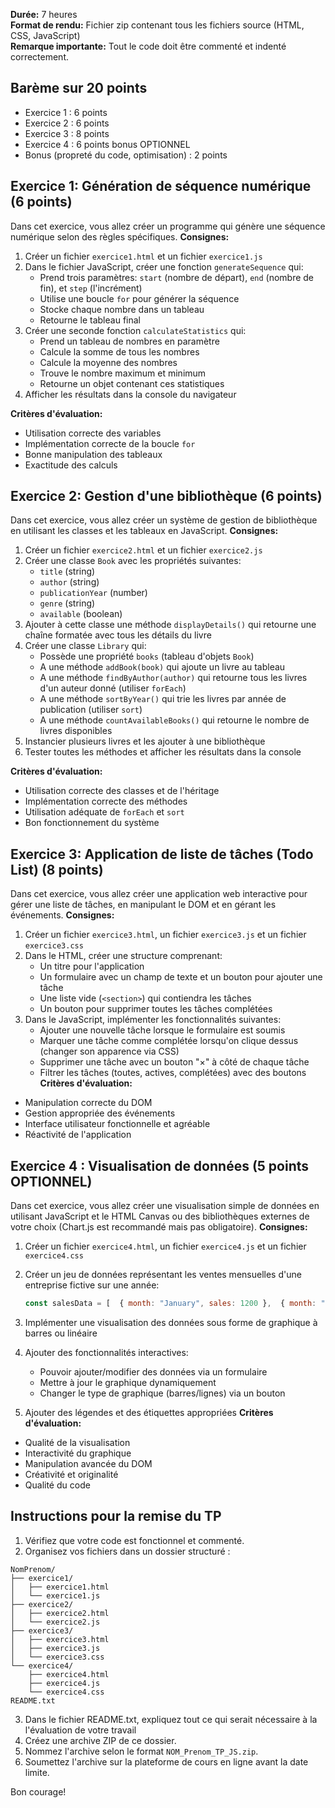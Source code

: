 **Durée:** 7 heures  
**Format de rendu:** Fichier zip contenant tous les fichiers source (HTML, CSS, JavaScript)  
**Remarque importante:** Tout le code doit être commenté et indenté correctement.
## Barème sur 20 points
- Exercice 1 : 6 points
- Exercice 2 : 6 points
- Exercice 3 : 8 points
- Exercice 4 : 6 points bonus OPTIONNEL
- Bonus (propreté du code, optimisation) : 2 points

## Exercice 1: Génération de séquence numérique (6 points)
Dans cet exercice, vous allez créer un programme qui génère une séquence numérique selon des règles spécifiques.
**Consignes:**
1. Créer un fichier `exercice1.html` et un fichier `exercice1.js`
2. Dans le fichier JavaScript, créer une fonction `generateSequence` qui:
    - Prend trois paramètres: `start` (nombre de départ), `end` (nombre de fin), et `step` (l'incrément)
    - Utilise une boucle `for` pour générer la séquence
    - Stocke chaque nombre dans un tableau
    - Retourne le tableau final
3. Créer une seconde fonction `calculateStatistics` qui:
    - Prend un tableau de nombres en paramètre
    - Calcule la somme de tous les nombres
    - Calcule la moyenne des nombres
    - Trouve le nombre maximum et minimum
    - Retourne un objet contenant ces statistiques
4. Afficher les résultats dans la console du navigateur

**Critères d'évaluation:**
- Utilisation correcte des variables
- Implémentation correcte de la boucle `for`
- Bonne manipulation des tableaux
- Exactitude des calculs

## Exercice 2: Gestion d'une bibliothèque (6 points)

Dans cet exercice, vous allez créer un système de gestion de bibliothèque en utilisant les classes et les tableaux en JavaScript.
**Consignes:**
1. Créer un fichier `exercice2.html` et un fichier `exercice2.js`
2. Créer une classe `Book` avec les propriétés suivantes:
    - `title` (string)
    - `author` (string)
    - `publicationYear` (number)
    - `genre` (string)
    - `available` (boolean)
3. Ajouter à cette classe une méthode `displayDetails()` qui retourne une chaîne formatée avec tous les détails du livre
4. Créer une classe `Library` qui:
    - Possède une propriété `books` (tableau d'objets `Book`)
    - A une méthode `addBook(book)` qui ajoute un livre au tableau
    - A une méthode `findByAuthor(author)` qui retourne tous les livres d'un auteur donné (utiliser `forEach`)
    - A une méthode `sortByYear()` qui trie les livres par année de publication (utiliser `sort`)
    - A une méthode `countAvailableBooks()` qui retourne le nombre de livres disponibles
5. Instancier plusieurs livres et les ajouter à une bibliothèque
6. Tester toutes les méthodes et afficher les résultats dans la console

**Critères d'évaluation:**
- Utilisation correcte des classes et de l'héritage
- Implémentation correcte des méthodes
- Utilisation adéquate de `forEach` et `sort`
- Bon fonctionnement du système
## Exercice 3: Application de liste de tâches (Todo List) (8 points)
Dans cet exercice, vous allez créer une application web interactive pour gérer une liste de tâches, en manipulant le DOM et en gérant les événements.
**Consignes:**
1. Créer un fichier `exercice3.html`, un fichier `exercice3.js` et un fichier `exercice3.css`
2. Dans le HTML, créer une structure comprenant:
    - Un titre pour l'application
    - Un formulaire avec un champ de texte et un bouton pour ajouter une tâche
    - Une liste vide (`<section>`) qui contiendra les tâches
    - Un bouton pour supprimer toutes les tâches complétées
3. Dans le JavaScript, implémenter les fonctionnalités suivantes:
    - Ajouter une nouvelle tâche lorsque le formulaire est soumis
    - Marquer une tâche comme complétée lorsqu'on clique dessus (changer son apparence via CSS)
    - Supprimer une tâche avec un bouton "×" à côté de chaque tâche
    - Filtrer les tâches (toutes, actives, complétées) avec des boutons
**Critères d'évaluation:**
- Manipulation correcte du DOM
- Gestion appropriée des événements
- Interface utilisateur fonctionnelle et agréable
- Réactivité de l'application

## Exercice 4 : Visualisation de données (5 points OPTIONNEL)
Dans cet exercice, vous allez créer une visualisation simple de données en utilisant JavaScript et le HTML Canvas ou des bibliothèques externes de votre choix (Chart.js est recommandé mais pas obligatoire).
**Consignes:**
1. Créer un fichier `exercice4.html`, un fichier `exercice4.js` et un fichier `exercice4.css`
2. Créer un jeu de données représentant les ventes mensuelles d'une entreprise fictive sur une année:
    
    ```javascript
    const salesData = [  { month: "January", sales: 1200 },  { month: "February", sales: 1800 },  // ... compléter avec d'autres mois];
    ```
    
3. Implémenter une visualisation des données sous forme de graphique à barres ou linéaire
4. Ajouter des fonctionnalités interactives:
    - Pouvoir ajouter/modifier des données via un formulaire
    - Mettre à jour le graphique dynamiquement
    - Changer le type de graphique (barres/lignes) via un bouton
5. Ajouter des légendes et des étiquettes appropriées
**Critères d'évaluation:**
- Qualité de la visualisation
- Interactivité du graphique
- Manipulation avancée du DOM
- Créativité et originalité
- Qualité du code
## Instructions pour la remise du TP
1. Vérifiez que votre code est fonctionnel et commenté.
2. Organisez vos fichiers dans un dossier structuré :
```
NomPrenom/
├── exercice1/
│   ├── exercice1.html
│   └── exercice1.js
├── exercice2/
│   ├── exercice2.html
│   └── exercice2.js
├── exercice3/
│   ├── exercice3.html
│   ├── exercice3.js
│   └── exercice3.css
└── exercice4/
    ├── exercice4.html
    ├── exercice4.js
    └── exercice4.css
README.txt
```      
3. Dans le fichier README.txt, expliquez tout ce qui serait nécessaire à la l'évaluation de votre travail
4. Créez une archive ZIP de ce dossier.
5. Nommez l'archive selon le format `NOM_Prenom_TP_JS.zip`.
6. Soumettez l'archive sur la plateforme de cours en ligne avant la date limite.

Bon courage!
